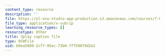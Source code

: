 ```yaml
---
content_type: resource
description: ''
file: https://ol-ocw-studio-app-production.s3.amazonaws.com/courses/7-016-introductory-biology-fall-2018/b0ea58892cf795ec73b07ff59079d2e2_JuwErrBz3b4.srt
file_type: application/x-subrip
learning_resource_types: []
resourcetype: Other
title: 3play caption file
type: OCWFile
uid: b0ea5889-2cf7-95ec-73b0-7ff59079d2e2
---
```

